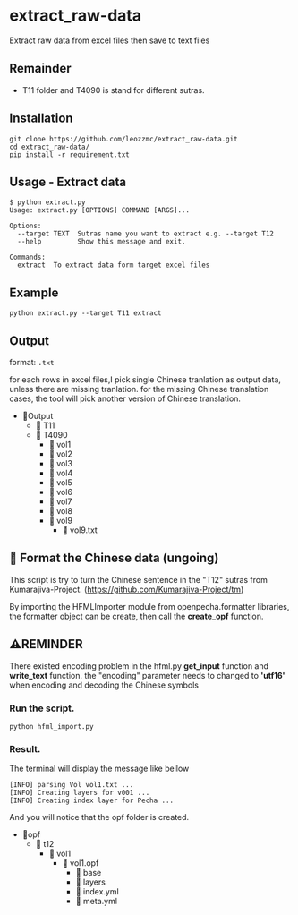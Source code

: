 # extract_raw-data
Extract raw data from excel files then save to text files

## Remainder
- T11 folder and T4090 is stand for different sutras.

## Installation
```
git clone https://github.com/leozzmc/extract_raw-data.git
cd extract_raw-data/
pip install -r requirement.txt
```

## Usage - Extract data

```
$ python extract.py 
Usage: extract.py [OPTIONS] COMMAND [ARGS]...

Options:
  --target TEXT  Sutras name you want to extract e.g. --target T12
  --help         Show this message and exit.

Commands:
  extract  To extract data form target excel files
```

## Example


```
python extract.py --target T11 extract
```


## Output

format: `.txt`


for each rows in excel files,I pick single Chinese tranlation as output data, unless there are missing tranlation.
for the missing Chinese translation cases, the tool will pick another version of Chinese translation.

- 📂Output
  - 📂 T11
  - 📂 T4090
     - 📁 vol1
     - 📁 vol2
     - 📁 vol3
     - 📁 vol4
     - 📁 vol5
     - 📁 vol6
     - 📁 vol7
     - 📁 vol8
     - 📁 vol9
        - 📄 vol9.txt


## 📑 Format the Chinese data (ungoing)

This script is try to turn the Chinese sentence in the "T12" sutras from Kumarajiva-Project. (https://github.com/Kumarajiva-Project/tm)

By importing the HFMLImporter module from openpecha.formatter libraries, the formatter object can be create, then call the **create_opf** function.


## ⚠️REMINDER
There existed encoding problem in the hfml.py **get_input** function and **write_text** function.
the "encoding" parameter needs to changed to **'utf16'** when encoding and decoding the Chinese symbols

### Run the script.
```
python hfml_import.py
```

### Result.
The terminal will display the message like bellow
```
[INFO] parsing Vol vol1.txt ...
[INFO] Creating layers for v001 ...
[INFO] Creating index layer for Pecha ...
```
And you will notice that the opf folder is created.

- 📂opf
  - 📂 t12
     - 📁 vol1
       - 📁 vol1.opf
          - 📁 base
          - 📁 layers
          - 📑 index.yml
          - 📑 meta.yml


